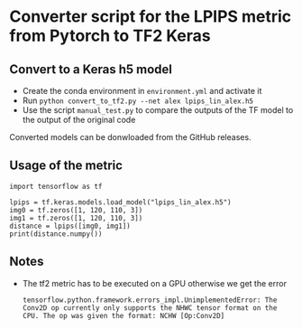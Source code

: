 # Converter script for the LPIPS metric from Pytorch to TF2 Keras

## Convert to a Keras h5 model

- Create the conda environment in `environment.yml` and activate it
- Run `python convert_to_tf2.py --net alex lpips_lin_alex.h5`
- Use the script `manual_test.py` to compare the outputs of the TF model to the output of the original code

Converted models can be donwloaded from the GitHub releases.

## Usage of the metric

```
import tensorflow as tf

lpips = tf.keras.models.load_model("lpips_lin_alex.h5")
img0 = tf.zeros([1, 120, 110, 3])
img1 = tf.zeros([1, 120, 110, 3])
distance = lpips([img0, img1])
print(distance.numpy())
```

## Notes

* The tf2 metric has to be executed on a GPU otherwise we get the error
  ```
  tensorflow.python.framework.errors_impl.UnimplementedError: The Conv2D op currently only supports the NHWC tensor format on the CPU. The op was given the format: NCHW [Op:Conv2D]
  ```